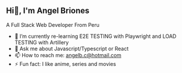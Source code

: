 ## Hi👋, I'm Angel Briones 
A Full Stack Web Developer From Peru

- 🌱 I’m currently re-learning E2E TESTING with Playwright and LOAD TESTING with Artillery
- 💬 Ask me about Javascript/Typescript or React
- 📫 How to reach me: angelb.c@hotmail.com
- ⚡ Fun fact: I like anime, series and movies 
